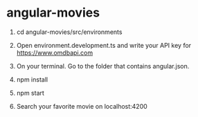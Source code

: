 # angular-movies

1. cd angular-movies/src/environments

2. Open environment.development.ts and write your API key for https://www.omdbapi.com 

3. On your terminal. Go to the folder that contains angular.json.

4. npm install

5. npm start

6. Search your favorite movie on localhost:4200
